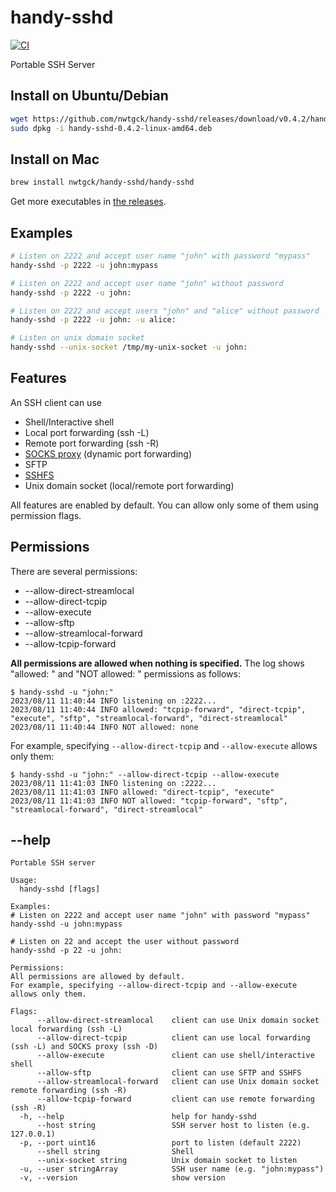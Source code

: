 # handy-sshd
[![CI](https://github.com/nwtgck/handy-sshd/actions/workflows/ci.yml/badge.svg)](https://github.com/nwtgck/handy-sshd/actions/workflows/ci.yml)

Portable SSH Server

## Install on Ubuntu/Debian

```bash
wget https://github.com/nwtgck/handy-sshd/releases/download/v0.4.2/handy-sshd-0.4.2-linux-amd64.deb
sudo dpkg -i handy-sshd-0.4.2-linux-amd64.deb 
```

## Install on Mac

```bash
brew install nwtgck/handy-sshd/handy-sshd
```

Get more executables in [the releases](https://github.com/nwtgck/handy-sshd/releases).

## Examples

```bash
# Listen on 2222 and accept user name "john" with password "mypass"
handy-sshd -p 2222 -u john:mypass
```

```bash
# Listen on 2222 and accept user name "john" without password
handy-sshd -p 2222 -u john:
```

```bash
# Listen on 2222 and accept users "john" and "alice" without password
handy-sshd -p 2222 -u john: -u alice:
```

```bash
# Listen on unix domain socket
handy-sshd --unix-socket /tmp/my-unix-socket -u john:
```

## Features
An SSH client can use
* Shell/Interactive shell
* Local port forwarding (ssh -L)
* Remote port forwarding (ssh -R)
* [SOCKS proxy](https://wikipedia.org/wiki/SOCKS) (dynamic port forwarding)
* SFTP
* [SSHFS](https://wikipedia.org/wiki/SSHFS)
* Unix domain socket (local/remote port forwarding)

All features are enabled by default. You can allow only some of them using permission flags.

## Permissions
There are several permissions:
* --allow-direct-streamlocal
* --allow-direct-tcpip
* --allow-execute
* --allow-sftp
* --allow-streamlocal-forward
* --allow-tcpip-forward

**All permissions are allowed when nothing is specified.** The log shows "allowed: " and "NOT allowed: " permissions as follows:

```console
$ handy-sshd -u "john:"
2023/08/11 11:40:44 INFO listening on :2222...
2023/08/11 11:40:44 INFO allowed: "tcpip-forward", "direct-tcpip", "execute", "sftp", "streamlocal-forward", "direct-streamlocal"
2023/08/11 11:40:44 INFO NOT allowed: none
```

For example, specifying `--allow-direct-tcpip` and `--allow-execute` allows only them:

```console
$ handy-sshd -u "john:" --allow-direct-tcpip --allow-execute
2023/08/11 11:41:03 INFO listening on :2222...
2023/08/11 11:41:03 INFO allowed: "direct-tcpip", "execute"
2023/08/11 11:41:03 INFO NOT allowed: "tcpip-forward", "sftp", "streamlocal-forward", "direct-streamlocal"
```

## --help

```
Portable SSH server

Usage:
  handy-sshd [flags]

Examples:
# Listen on 2222 and accept user name "john" with password "mypass"
handy-sshd -u john:mypass

# Listen on 22 and accept the user without password
handy-sshd -p 22 -u john:

Permissions:
All permissions are allowed by default.
For example, specifying --allow-direct-tcpip and --allow-execute allows only them.

Flags:
      --allow-direct-streamlocal    client can use Unix domain socket local forwarding (ssh -L)
      --allow-direct-tcpip          client can use local forwarding (ssh -L) and SOCKS proxy (ssh -D)
      --allow-execute               client can use shell/interactive shell
      --allow-sftp                  client can use SFTP and SSHFS
      --allow-streamlocal-forward   client can use Unix domain socket remote forwarding (ssh -R)
      --allow-tcpip-forward         client can use remote forwarding (ssh -R)
  -h, --help                        help for handy-sshd
      --host string                 SSH server host to listen (e.g. 127.0.0.1)
  -p, --port uint16                 port to listen (default 2222)
      --shell string                Shell
      --unix-socket string          Unix domain socket to listen
  -u, --user stringArray            SSH user name (e.g. "john:mypass")
  -v, --version                     show version
```
